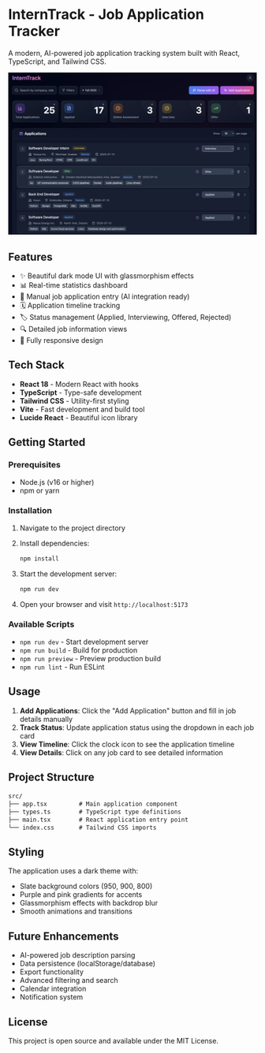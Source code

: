 # InternTrack - Job Application Tracker

A modern, AI-powered job application tracking system built with React, TypeScript, and Tailwind CSS.

![InternTrack Preview](https://raw.githubusercontent.com/arpanroy18/intern-track/45e38c31e6636f2efddab88db8a2e5b9540432f4/public/InternTrack%20Preview.png)

## Features

- ✨ Beautiful dark mode UI with glassmorphism effects
- 📊 Real-time statistics dashboard
- 📝 Manual job application entry (AI integration ready)
- 🗓️ Application timeline tracking
- 🏷️ Status management (Applied, Interviewing, Offered, Rejected)
- 🔍 Detailed job information views
- 📱 Fully responsive design

## Tech Stack

- **React 18** - Modern React with hooks
- **TypeScript** - Type-safe development
- **Tailwind CSS** - Utility-first styling
- **Vite** - Fast development and build tool
- **Lucide React** - Beautiful icon library

## Getting Started

### Prerequisites

- Node.js (v16 or higher)
- npm or yarn

### Installation

1. Navigate to the project directory
2. Install dependencies:
   ```bash
   npm install
   ```

3. Start the development server:
   ```bash
   npm run dev
   ```

4. Open your browser and visit `http://localhost:5173`

### Available Scripts

- `npm run dev` - Start development server
- `npm run build` - Build for production
- `npm run preview` - Preview production build
- `npm run lint` - Run ESLint

## Usage

1. **Add Applications**: Click the "Add Application" button and fill in job details manually
2. **Track Status**: Update application status using the dropdown in each job card
3. **View Timeline**: Click the clock icon to see the application timeline
4. **View Details**: Click on any job card to see detailed information

## Project Structure

```
src/
├── app.tsx         # Main application component
├── types.ts        # TypeScript type definitions
├── main.tsx        # React application entry point
└── index.css       # Tailwind CSS imports
```

## Styling

The application uses a dark theme with:
- Slate background colors (950, 900, 800)
- Purple and pink gradients for accents
- Glassmorphism effects with backdrop blur
- Smooth animations and transitions

## Future Enhancements

- AI-powered job description parsing
- Data persistence (localStorage/database)
- Export functionality
- Advanced filtering and search
- Calendar integration
- Notification system

## License

This project is open source and available under the MIT License. 